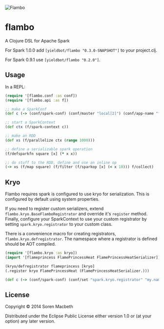 ![Flambo](http://static1.wikia.nocookie.net/__cb20120216165717/adventuretimewithfinnandjake/images/e/ee/Flambos_fire_magic.jpg)

# flambo

A Clojure DSL for Apache Spark

For Spark 1.0.0 add `[yieldbot/flambo "0.3.0-SNAPSHOT"]` to your project.clj.

For Spark 0.9.1 use `[yieldbot/flambo "0.2.0"]`.

## Usage

In a REPL:

```clojure
(require '[flambo.conf :as conf])
(require '[flambo.api :as f])

;; make a SparkConf
(def c (-> (conf/spark-conf) (conf/master "local[2]") (conf/app-name "flambo")))

;; start a SparkContext
(def ctx (f/spark-context c))

;; make an RDD
(def xs (f/parallelize ctx (range 1000)))

;; define a serializable spark operation
(f/defsparkfn square [x] (* x x))

;; do stuff to the RDD, define and use an inline op
(-> xs (f/map square) (f/filter (f/sparkop [x] (< x 10))) f/collect)
```

## Kryo

Flambo requires spark is configured to use kryo for serialization. This is configured by default using system properties.

If you need to register custom serializers, extend `flambo.kryo.BaseFlamboRegistrator` and override it's `register` method. Finally, configure your SparkContext to use your custom registrator by setting `spark.kryo.registrator` to your custom class.

There is a convenience macro for creating registrators, `flambo.kryo.defregistrator`. The namespace where a registrator is defined should be AOT compiled.

```clojure
(require '[flambo.kryo :as kryo])
(import '[flameprincess FlamePrincessHeat FlamePrincessHeatSerializer])

(kryo/defregistrator flameprincess [kryo]
(.register kryo FlamePrincessHeat (FlamePrincessHeatSerializer.)))

(def c (-> (conf/spark-conf) (conf/set "spark.kryo.registrator" "my.namespace.registrator.flameprincess")
```

## License

Copyright © 2014 Soren Macbeth

Distributed under the Eclipse Public License either version 1.0 or (at
your option) any later version.
